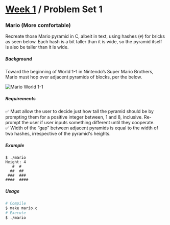 # [Week 1](../../) / Problem Set 1

### Mario (More comfortable)

Recreate those Mario pyramid in C, albeit in text, using hashes (`#`) for bricks as seen below. Each hash is a bit taller than it is wide, so the pyramid itself is also be taller than it is wide.

##### Background

Toward the beginning of World 1-1 in Nintendo’s Super Mario Brothers, Mario must hop over adjacent pyramids of blocks, per the below.

![Mario World 1-1](https://cs50.harvard.edu/x/2021/psets/1/mario/more/pyramids.png)

##### Requirements

:white_check_mark: Must allow the user to decide just how tall the pyramid should be by prompting them for a positive integer between, 1 and 8, inclusive. Re-prompt the user if user inputs something different until they cooperate.\
:white_check_mark: Width of the “gap” between adjacent pyramids is equal to the width of two hashes, irrespective of the pyramid's heights.

##### Example

```
$ ./mario
Height: 4
   #  #
  ##  ##
 ###  ###
####  ####
```

##### Usage

```bash
# Compile
$ make mario.c
# Execute
$ ./mario
```
